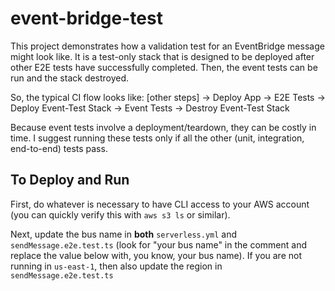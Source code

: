 # event-bridge-test

This project demonstrates how a validation test for an EventBridge message might look like. It is a test-only stack that is designed to be deployed after other E2E tests have successfully completed. Then, the event tests can be run and the stack destroyed.

So, the typical CI flow looks like:
[other steps] -> Deploy App -> E2E Tests -> Deploy Event-Test Stack -> Event Tests -> Destroy Event-Test Stack

Because event tests involve a deployment/teardown, they can be costly in time. I suggest running these tests only if all the other (unit, integration, end-to-end) tests pass.

## To Deploy and Run

First, do whatever is necessary to have CLI access to your AWS account (you can quickly verify this with `aws s3 ls` or similar).

Next, update the bus name in **both** `serverless.yml` and `sendMessage.e2e.test.ts` (look for "your bus name" in the comment and replace the value below with, you know, your bus name). If you are not running in `us-east-1`, then also update the region in `sendMessage.e2e.test.ts`
